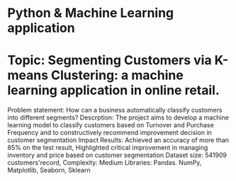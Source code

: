 # Python & Machine Learning application
# Topic: Segmenting Customers via K-means Clustering: a machine learning application in online retail.
Problem statement: How can a business automatically classify customers into different segments?
Descrption: The project aims to develop a machine learning model to classify customers based on Turnover and Purchase Frequency and to constructively recommend improvement decision in customer segmentation
Impact Results: Achieved an accuracy of more than 85% on the test result, Highlighted critical improvement in managing inventory and price based on customer segmentation 
Dataset size: 541909 customers'record, Complexity: Medium
Libraries: Pandas. NumPy, Matplotlib, Seaborn, Sklearn 
